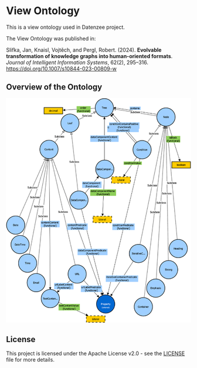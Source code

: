 # View Ontology

This is a view ontology used in Datenzee project.

The View Ontology was published in: 

Slifka, Jan, Knaisl, Vojtěch, and Pergl, Robert. (2024). **Evolvable transformation of knowledge graphs into human-oriented formats**. *Journal of Intelligent Information Systems*, 62(2), 295–316. https://doi.org/10.1007/s10844-023-00809-w


## Overview of the Ontology

![](docs/view-ontology.png)

## License

This project is licensed under the Apache License v2.0 - see the
[LICENSE](LICENSE) file for more details.
